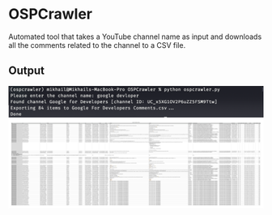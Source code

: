 # OSPCrawler

Automated tool that takes a YouTube channel name as input and downloads all the comments related to the channel to a CSV file.

## Output

![Terminal](/images/terminal.png?raw=true "Terminal")
![Comments](/images/comments.png?raw=true "Comments")
